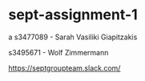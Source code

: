# sept-assignment-1

a
s3477089 - Sarah Vasiliki Giapitzakis

s3495671 - Wolf Zimmermann

https://septgroupteam.slack.com/
